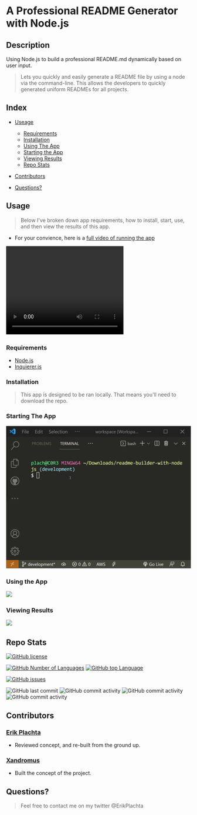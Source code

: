 # A Professional README Generator with Node.js

## Description

Using Node.js to build a professional README.md dynamically based on user input.
> Lets you quickly and easily generate a README file by using a node via the command-line. This allows the developers to quickly generated uniform READMEs for all projects.

## Index

- [Useage](#useage)
    - [Requirements](#requirements)
    - [Installation](#installation)
    - [Using The App](#using-the-app)
    - [Starting the App](#starting-the-app)
    - [Viewing Results](#viewing-results)
    - [Repo Stats](#repo-stats)

- [Contributors](#contributors)
- [Questions?](#questions)


## Usage

> Below I've broken down app requirements, how to install, start, use, and then view the results of this app.

- For your convience, here is a [full video of running the app](./assets/images/useapp.mp4)

<video width="320" height="240" controls>
  <source src="./assets/images/useapp.mp4" type="video/mp4">
Your browser does not support the video tag.
</video>

### Requirements

- [Node.js](https://nodejs.org/en/)
- [Inquierer.js](https://www.npmjs.com/package/inquirer)

### Installation

> This app is designed to be ran locally. That means you'll need to download the repo.

### Starting The App

<!-- ![Starting App](./assets/images/startapp.gif) -->
<img src="./assets/images/startapp.gif" width="600">

### Using the App

<!-- ![Using App](./assets/images/useapp.gif) -->
<img src="./assets/images/useapp.gif" width="600">

### Viewing Results

<!-- ![Results Example](./assets/images/results.gif) -->
<img src="./assets/images/results.gif" width="600">

## Repo Stats

[![GitHub license](https://img.shields.io/github/license/ErikPlachta/readme-builder-with-nodejs)](https://github.com/ErikPlachta/readme-builder-with-nodejs)

[![GitHub Number of Languages](https://img.shields.io/github/languages/count/ErikPlachta/readme-builder-with-nodejs)](https://github.com/ErikPlachta/readme-builder-with-nodejs)
[![GitHub top Language](https://img.shields.io/github/languages/top/ErikPlachta/readme-builder-with-nodejs)](https://github.com/ErikPlachta/readme-builder-with-nodejs)

[![GitHub issues](https://img.shields.io/github/issues/ErikPlachta/readme-builder-with-nodejs)](https://github.com/ErikPlachta/readme-builder-with-nodejs/issues)

![GitHub last commit](https://img.shields.io/github/last-commit/erikplachta/readme-builder-with-nodejs)
![GitHub commit activity](https://img.shields.io/github/commit-activity/w/erikplachta/readme-builder-with-nodejs)
![GitHub commit activity](https://img.shields.io/github/commit-activity/m/erikplachta/readme-builder-with-nodejs)
![GitHub commit activity](https://img.shields.io/github/commit-activity/y/erikplachta/readme-builder-with-nodejs)

## Contributors

### [Erik Plachta](https://github.com/ErikPlachta)

- Reviewed concept, and re-built from the ground up.

### [Xandromus](https://github.com/Xandromus)

- Built the concept of the project.

## Questions?

> Feel free to contact me on my twitter  @ErikPlachta